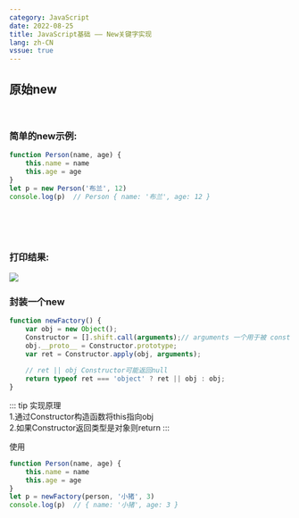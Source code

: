 ```yaml
---
category: JavaScript
date: 2022-08-25
title: JavaScript基础 —— New关键字实现
lang: zh-CN
vssue: true
---
```


## 原始new
<br/>

### 简单的new示例:
```` js
function Person(name, age) {
    this.name = name
    this.age = age
}
let p = new Person('布兰', 12)
console.log(p)  // Person { name: '布兰', age: 12 }
````

<br/>
<br/>
<br/>

### 打印结果:
![](https://p9-juejin.byteimg.com/tos-cn-i-k3u1fbpfcp/7a7899fcd51549e889304ca8ab22d898~tplv-k3u1fbpfcp-zoom-in-crop-mark:3024:0:0:0.awebp)

### 封装一个new
``` js
function newFactory() {
    var obj = new Object(); 
    Constructor = [].shift.call(arguments);// arguments 一个用于被 constructor 调用的参数列表。
    obj.__proto__ = Constructor.prototype;
    var ret = Constructor.apply(obj, arguments);
    
    // ret || obj Constructor可能返回null
    return typeof ret === 'object' ? ret || obj : obj;
}
```
::: tip
实现原理<br/>
1.通过Constructor构造函数将this指向obj<br/>
2.如果Constructor返回类型是对象则return
:::

使用
``` js
function Person(name, age) {
    this.name = name
    this.age = age
}
let p = newFactory(person, '小猪', 3)
console.log(p)  // { name: '小猪', age: 3 }
```
